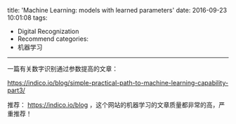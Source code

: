 title: 'Machine Learning: models with learned parameters'
date: 2016-09-23 10:01:08
tags:
- Digital Recognization
- Recommend
categories:
- 机器学习
---

一篇有关数字识别通过参数提高的文章：

https://indico.io/blog/simple-practical-path-to-machine-learning-capability-part3/

推荐： https://indico.io/blog ，这个网站的机器学习的文章质量都非常的高，严重推荐！